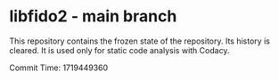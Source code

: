 # libfido2 - main branch

This repository contains the frozen state of the repository.
Its history is cleared. It is used only for static code
analysis with Codacy.

Commit Time: 1719449360